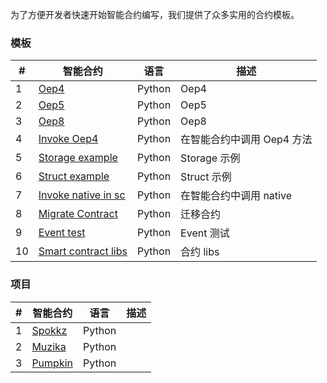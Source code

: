 

为了方便开发者快速开始智能合约编写，我们提供了众多实用的合约模板。

### 模板

| # | 智能合约                         |        语言      |   描述   |
| -----| ---------------------------------------- | ---------------- | ---------------- |
| 1| [Oep4](https://github.com/ONT-Avocados/python-template/blob/master/OEP4Sample/OEP4Sample.py) |    Python     |    Oep4  |
| 2| [Oep5](https://github.com/ONT-Avocados/python-template/blob/master/OEP5Sample/OEP5Sample.py) |  Python   |  Oep5   |
| 3| [Oep8](https://github.com/ONT-Avocados/python-template/blob/master/OEP8Sample/OEP8Sample.py) |  Python   |  Oep8   |
| 4| [Invoke Oep4](https://github.com/ONT-Avocados/python-template/blob/master/Static_Call_Oep4/static_call_Oep4.py) |  Python  | 在智能合约中调用 Oep4 方法 |
| 5| [Storage example](https://github.com/ONT-Avocados/python-template/blob/master/Storage_Example/storage_example.py) |   Python  |   Storage 示例  |
| 6| [Struct example](https://github.com/ONT-Avocados/python-template/blob/master/Struct_Example/struct_example.py) |   Python  | Struct 示例  |
| 7| [Invoke native in sc](https://github.com/ONT-Avocados/python-template/blob/master/NativeAssetInvoke/native_asset_invoke.py) | Python | 在智能合约中调用 native |
| 8| [Migrate Contract](https://github.com/ONT-Avocados/python-template/blob/master/MigrateDestruct/migrate_destroyWithinContract.py) | Python | 迁移合约 |
| 9| [Event test](https://github.com/ONT-Avocados/python-template/blob/master/EventTest/event_test.py) | Python|   Event 测试  |
|10| [Smart contract libs](https://github.com/ONT-Avocados/python-template/tree/master/libs) | Python|  合约 libs    |

### 项目

| # | 智能合约                             |        语言      |   描述   |
| -----| ---------------------------------------- | ---------------- | ---------------- |
| 1| [Spokkz](https://github.com/Spuul/spokkz-ontology-smart-contracts/blob/master/contracts/contracts/SpokkzCoin.py) |    Python     |      |
| 2| [Muzika](https://github.com/MuzikaFoundation/ontology-smart-contract/blob/master/contracts/contracts/MuzikaCoin.py) |    Python     |      |
| 3| [Pumpkin](https://github.com/skyinglyh1/CollectPumpkin/blob/master/collectPumpkin.py) |    Python     |      |


